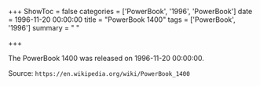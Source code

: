 +++
ShowToc = false
categories = ['PowerBook', '1996', 'PowerBook']
date = 1996-11-20 00:00:00
title = "PowerBook 1400"
tags = ['PowerBook', '1996']
summary = " "

+++

The PowerBook 1400 was released on 1996-11-20 00:00:00.

Source: `https://en.wikipedia.org/wiki/PowerBook_1400`


